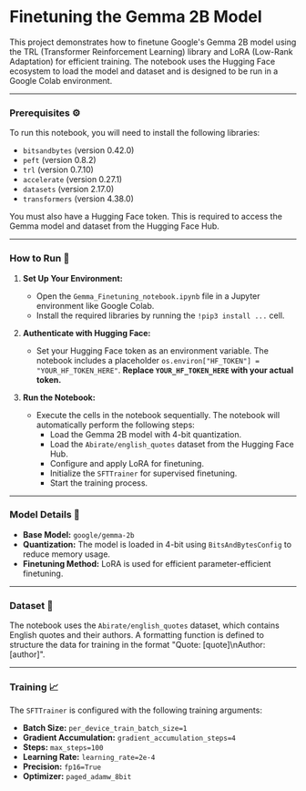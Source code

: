 # Finetuning the Gemma 2B Model

This project demonstrates how to finetune Google's Gemma 2B model using the TRL (Transformer Reinforcement Learning) library and LoRA (Low-Rank Adaptation) for efficient training. The notebook uses the Hugging Face ecosystem to load the model and dataset and is designed to be run in a Google Colab environment.

---

### Prerequisites :gear:

To run this notebook, you will need to install the following libraries:

* `bitsandbytes` (version 0.42.0)
* `peft` (version 0.8.2)
* `trl` (version 0.7.10)
* `accelerate` (version 0.27.1)
* `datasets` (version 2.17.0)
* `transformers` (version 4.38.0)

You must also have a Hugging Face token. This is required to access the Gemma model and dataset from the Hugging Face Hub.

---

### How to Run :rocket:

1.  **Set Up Your Environment:**
    * Open the `Gemma_Finetuning_notebook.ipynb` file in a Jupyter environment like Google Colab.
    * Install the required libraries by running the `!pip3 install ...` cell.

2.  **Authenticate with Hugging Face:**
    * Set your Hugging Face token as an environment variable. The notebook includes a placeholder `os.environ["HF_TOKEN"] = "YOUR_HF_TOKEN_HERE"`. **Replace `YOUR_HF_TOKEN_HERE` with your actual token.**

3.  **Run the Notebook:**
    * Execute the cells in the notebook sequentially. The notebook will automatically perform the following steps:
        * Load the Gemma 2B model with 4-bit quantization.
        * Load the `Abirate/english_quotes` dataset from the Hugging Face Hub.
        * Configure and apply LoRA for finetuning.
        * Initialize the `SFTTrainer` for supervised finetuning.
        * Start the training process.

---

### Model Details :robot:

* **Base Model:** `google/gemma-2b`
* **Quantization:** The model is loaded in 4-bit using `BitsAndBytesConfig` to reduce memory usage.
* **Finetuning Method:** LoRA is used for efficient parameter-efficient finetuning.

---

### Dataset :open_file_folder:

The notebook uses the `Abirate/english_quotes` dataset, which contains English quotes and their authors. A formatting function is defined to structure the data for training in the format "Quote: [quote]\nAuthor: [author]".

---

### Training :chart_with_upwards_trend:

The `SFTTrainer` is configured with the following training arguments:

* **Batch Size:** `per_device_train_batch_size=1`
* **Gradient Accumulation:** `gradient_accumulation_steps=4`
* **Steps:** `max_steps=100`
* **Learning Rate:** `learning_rate=2e-4`
* **Precision:** `fp16=True`
* **Optimizer:** `paged_adamw_8bit`
